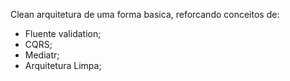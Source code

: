 Clean arquitetura de uma forma basica, reforcando conceitos de:
- Fluente validation;
- CQRS;
- Mediatr;
- Arquitetura Limpa;
